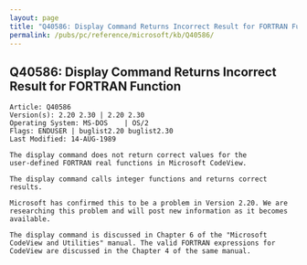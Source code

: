 ```yaml
---
layout: page
title: "Q40586: Display Command Returns Incorrect Result for FORTRAN Function"
permalink: /pubs/pc/reference/microsoft/kb/Q40586/
---
```


## Q40586: Display Command Returns Incorrect Result for FORTRAN Function

	Article: Q40586
	Version(s): 2.20 2.30 | 2.20 2.30
	Operating System: MS-DOS    | OS/2
	Flags: ENDUSER | buglist2.20 buglist2.30
	Last Modified: 14-AUG-1989
	
	The display command does not return correct values for the
	user-defined FORTRAN real functions in Microsoft CodeView.
	
	The display command calls integer functions and returns correct
	results.
	
	Microsoft has confirmed this to be a problem in Version 2.20. We are
	researching this problem and will post new information as it becomes
	available.
	
	The display command is discussed in Chapter 6 of the "Microsoft
	CodeView and Utilities" manual. The valid FORTRAN expressions for
	CodeView are discussed in the Chapter 4 of the same manual.
